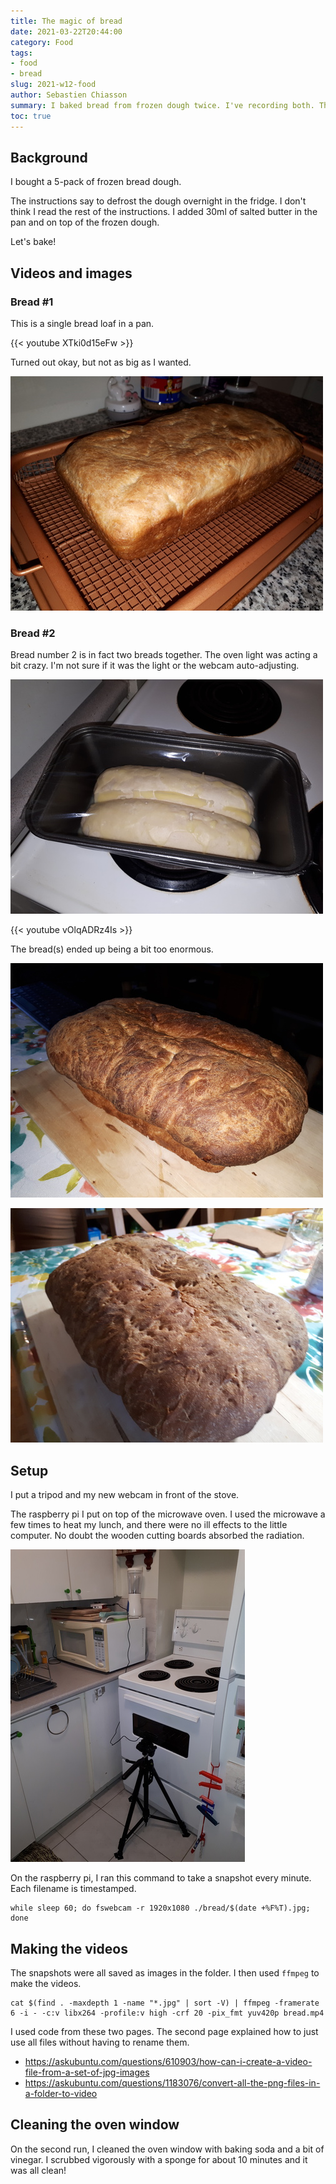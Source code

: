 ```yaml
---
title: The magic of bread
date: 2021-03-22T20:44:00
category: Food
tags:
- food
- bread
slug: 2021-w12-food
author: Sebastien Chiasson
summary: I baked bread from frozen dough twice. I've recording both. The results are not perfect but still tasty.
toc: true
---
```


## Background

I bought a 5-pack of frozen bread dough.

The instructions say to defrost the dough overnight in the fridge. I don't think I read the rest of the instructions. I added 30ml of salted butter in the pan and on top of the frozen dough.

Let's bake!

## Videos and images

### Bread #1

This is a single bread loaf in a pan.

{{< youtube XTki0d15eFw >}}

Turned out okay, but not as big as I wanted.

![A diminutive loaf](images/20210315_175640.jpg)

### Bread #2

Bread number 2 is in fact two breads together. The oven light was acting a bit crazy. I'm not sure if it was the light or the webcam auto-adjusting.

![Two frozen buttered loaves](images/20210322_130818.jpg)

{{< youtube vOlqADRz4Is >}}

The bread(s) ended up being a bit too enormous.

![Big bread with flash](images/20210322_180310.jpg)

![Big bread without flash, fork punctures visible](images/20210322_180330.jpg)

## Setup

I put a tripod and my new webcam in front of the stove.

The raspberry pi I put on top of the microwave oven. I used the microwave a few times to heat my lunch, and there were no ill effects to the little computer. No doubt the wooden cutting boards absorbed the radiation.

![Camera against the oven, computer on the microwave](images/20210315_122519.jpg)

On the raspberry pi, I ran this command to take a snapshot every minute. Each filename is timestamped.

```console
while sleep 60; do fswebcam -r 1920x1080 ./bread/$(date +%F%T).jpg; done
```

## Making the videos

The snapshots were all saved as images in the folder. I then used `ffmpeg` to make the videos.

```console
cat $(find . -maxdepth 1 -name "*.jpg" | sort -V) | ffmpeg -framerate 6 -i - -c:v libx264 -profile:v high -crf 20 -pix_fmt yuv420p bread.mp4
```

I used code from these two pages. The second page explained how to just use all files without having to rename them.

  * <https://askubuntu.com/questions/610903/how-can-i-create-a-video-file-from-a-set-of-jpg-images>
  * <https://askubuntu.com/questions/1183076/convert-all-the-png-files-in-a-folder-to-video>

## Cleaning the oven window

On the second run, I cleaned the oven window with baking soda and a bit of vinegar. I scrubbed vigorously with a sponge for about 10 minutes and it was all clean!


